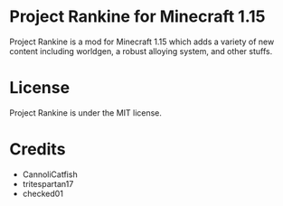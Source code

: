 # Project Rankine for Minecraft 1.15 #
Project Rankine is a mod for Minecraft 1.15 which adds a variety of new content including worldgen, a robust alloying system,
and other stuffs.

# License #
Project Rankine is under the MIT license.

# Credits #
* CannoliCatfish
* tritespartan17
* checked01